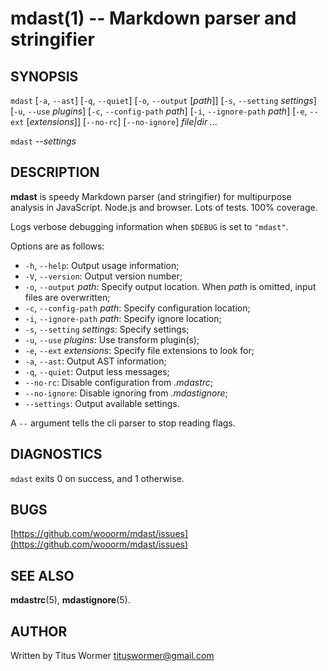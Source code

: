 # mdast(1) -- Markdown parser and stringifier

## SYNOPSIS

`mdast` [`-a`, `--ast`] [`-q`, `--quiet`] [`-o`, `--output` [_path_]] [`-s`, `--setting` _settings_] [`-u`, `--use` _plugins_] [`-c`, `--config-path` _path_] [`-i`, `--ignore-path` _path_] [`-e`, `--ext` [_extensions_]] [`--no-rc`] [`--no-ignore`] _file|dir_ _..._

`mdast` _--settings_

## DESCRIPTION

**mdast** is speedy Markdown parser (and stringifier) for multipurpose analysis in JavaScript.  Node.js and browser.  Lots of tests.  100% coverage.

Logs verbose debugging information when `$DEBUG` is set to `"mdast"`.

Options are as follows:

*   `-h`, `--help`: Output usage information;
*   `-V`, `--version`: Output version number;
*   `-o`, `--output` _path_: Specify output location.  When _path_ is omitted, input files are overwritten;
*   `-c`, `--config-path` _path_: Specify configuration location;
*   `-i`, `--ignore-path` _path_: Specify ignore location;
*   `-s`, `--setting` _settings_: Specify settings;
*   `-u`, `--use` _plugins_: Use transform plugin(s);
*   `-e`, `--ext` _extensions_: Specify file extensions to look for;
*   `-a`, `--ast`: Output AST information;
*   `-q`, `--quiet`: Output less messages;
*   `--no-rc`: Disable configuration from _.mdastrc_;
*   `--no-ignore`: Disable ignoring from _.mdastignore_;
*   `--settings`: Output available settings.

A `--` argument tells the cli parser to stop reading flags.

## DIAGNOSTICS

`mdast` exits 0 on success, and 1 otherwise.

## BUGS

[https://github.com/wooorm/mdast/issues](https://github.com/wooorm/mdast/issues)

## SEE ALSO

**mdastrc**(5), **mdastignore**(5).

## AUTHOR

Written by Titus Wormer [tituswormer@gmail.com](tituswormer@gmail.com)
